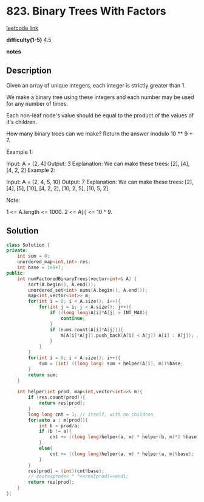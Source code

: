 # 823. Binary Trees With Factors

[leetcode link](https://leetcode.com/problems/binary-trees-with-factors/)

**difficulty(1-5)** 
4.5

**notes**   


## Description
Given an array of unique integers, each integer is strictly greater than 1.

We make a binary tree using these integers and each number may be used for any number of times.

Each non-leaf node's value should be equal to the product of the values of it's children.

How many binary trees can we make?  Return the answer modulo 10 ** 9 + 7.

Example 1:

Input: A = [2, 4]
Output: 3
Explanation: We can make these trees: [2], [4], [4, 2, 2]
Example 2:

Input: A = [2, 4, 5, 10]
Output: 7
Explanation: We can make these trees: [2], [4], [5], [10], [4, 2, 2], [10, 2, 5], [10, 5, 2].
 

Note:

1 <= A.length <= 1000.
2 <= A[i] <= 10 ^ 9.


## Solution

```c++
class Solution {
private:
    int sum = 0;
    unordered_map<int,int> res;
    int base = 1e9+7;
public:
    int numFactoredBinaryTrees(vector<int>& A) {
        sort(A.begin(), A.end());
        unordered_set<int> nums(A.begin(), A.end());
        map<int,vector<int>> m; 
        for(int i = 0; i < A.size(); i++){
            for(int j = i; j < A.size(); j++){
                if ((long long)A[i]*A[j] > INT_MAX){
                    continue;
                }
                if (nums.count(A[i]*A[j])){
                    m[A[i]*A[j]].push_back(A[i] < A[j]? A[i] : A[j]); // only push the smaller one
                }
            }
        }
        for(int i = 0; i < A.size(); i++){
            sum = (int) ((long long) sum + helper(A[i], m))%base;
        }
        return sum;
    }
    
    int helper(int prod, map<int,vector<int>>& m){
        if (res.count(prod)){
            return res[prod];
        }
        long long cnt = 1; // itself, with no children
        for(auto a : m[prod]){
            int b = prod/a;
            if (b != a){
                cnt += ((long long)helper(a, m) * helper(b, m)*2 %base); // *2 because left right subtrees can be swapped
            }
            else{
                cnt += ((long long)helper(a, m) * helper(a, m)%base);
            }
        }
        res[prod] = (int)(cnt%base);
        // cout<<prod<< " "<<res[prod]<<endl;
        return res[prod];
    }
};
```